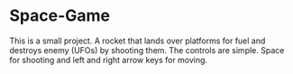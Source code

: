 # Space-Game
This is  a small project. A rocket that lands over platforms for fuel and destroys enemy (UFOs) by shooting them.
The controls are simple. Space for shooting and left and right arrow keys for moving.